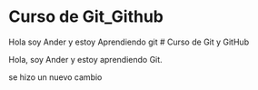 # Curso de Git_Github

Hola soy Ander y estoy Aprendiendo git # Curso de Git y GitHub

Hola, soy Ander y estoy aprendiendo Git.

se hizo un nuevo cambio